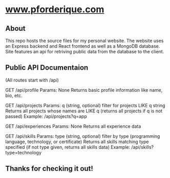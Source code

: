 # www.pforderique.com

## About

This repo hosts the source files for my personal website. The website uses an Express backend and React frontend as well as a MongoDB database. Site features an api for retriving public data from the database to the client.

## Public API Documentaion

(All routes start with /api)

GET /api/profile
Params: None
Returns basic profile information like name, bio, etc.

GET /api/projects
Params: q (string, optional) filter for projects LIKE q string
Returns all projects whose names are LIKE q (returns all projects if q is not passed)
Example: /api/projects?q=app

GET /api/experiences
Params: None
Returns all experience data

GET /api/skills
Params: type (string, optional) filter by type (programming language, technology, or certificate)
Returns all skills matching type specified (if not type given, returns all skills data)
Example: /api/skills?type=technology

## Thanks for checking it out!
